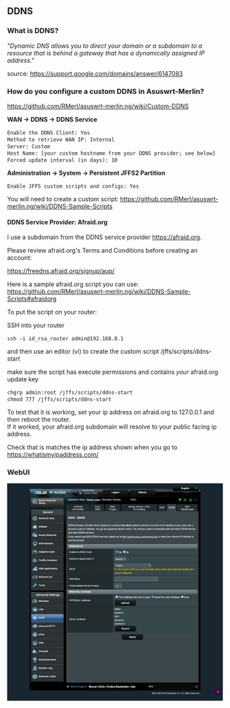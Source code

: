 ## DDNS

### What is DDNS?

_"Dynamic DNS allows you to direct your domain or a subdomain to a resource that is behind a gateway that has a dynamically assigned IP address."_

source: https://support.google.com/domains/answer/6147083

### How do you configure a custom DDNS in Asuswrt-Merlin?

https://github.com/RMerl/asuswrt-merlin.ng/wiki/Custom-DDNS

**WAN -> DDNS -> DDNS Service**

```
Enable the DDNS Client: Yes
Method to retrieve WAN IP: Internal
Server: Custom
Host Name: [your custom hostname from your DDNS provider; see below]
Forced update interval (in days): 10
```

**Administration -> System -> Persistent JFFS2 Partition**

```
Enable JFFS custom scripts and configs: Yes
```

You will need to create a custom script: https://github.com/RMerl/asuswrt-merlin.ng/wiki/DDNS-Sample-Scripts  

#### DDNS Service Provider: Afraid.org

I use a subdomain from the DDNS service provider https://afraid.org.

Please review afraid.org's Terms and Conditions before creating an account:

https://freedns.afraid.org/signup/aup/

Here is a sample afraid.org script you can use: https://github.com/RMerl/asuswrt-merlin.ng/wiki/DDNS-Sample-Scripts#afraidorg  

To put the script on your router:  

SSH into your router

```console
ssh -i id_rsa_router admin@192.168.0.1
```

and then use an editor (vi) to create the custom script /jffs/scripts/ddns-start

make sure the script has execute permissions and contains *your* afraid.org update key

```console
chgrp admin:root /jffs/scripts/ddns-start
chmod 777 /jffs/scripts/ddns-start
```

To test that it is working, set your ip address on afraid.org to 127.0.0.1 and then reboot the router.  
If it worked, your afraid.org subdomain will resolve to your public facing ip address.  

Check that is matches the ip address shown when you go to https://whatismyipaddress.com/

### WebUI

![DDNS](ddns.jpg)
